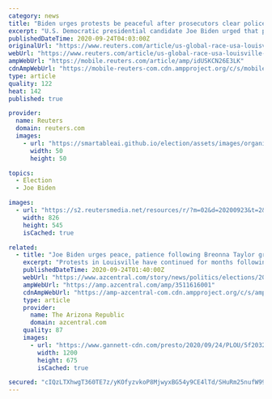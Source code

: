 ```yaml
---
category: news
title: "Biden urges protests be peaceful after prosecutors clear police of criminal charges in Breonna Taylor death"
excerpt: "U.S. Democratic presidential candidate Joe Biden urged that protests be peaceful after prosecutors on Wednesday cleared police officers of criminal charges in the death of Breonna Taylor, a Black medical worker killed in March in her Louisville,"
publishedDateTime: 2020-09-24T04:03:00Z
originalUrl: "https://www.reuters.com/article/us-global-race-usa-louisville-biden-idUSKCN26E3LK"
webUrl: "https://www.reuters.com/article/us-global-race-usa-louisville-biden-idUSKCN26E3LK"
ampWebUrl: "https://mobile.reuters.com/article/amp/idUSKCN26E3LK"
cdnAmpWebUrl: "https://mobile-reuters-com.cdn.ampproject.org/c/s/mobile.reuters.com/article/amp/idUSKCN26E3LK"
type: article
quality: 122
heat: 142
published: true

provider:
  name: Reuters
  domain: reuters.com
  images:
    - url: "https://smartableai.github.io/election/assets/images/organizations/reuters.com-50x50.jpg"
      width: 50
      height: 50

topics:
  - Election
  - Joe Biden

images:
  - url: "https://s2.reutersmedia.net/resources/r/?m=02&d=20200923&t=2&i=1534678914&w=&fh=545px&fw=&ll=&pl=&sq=&r=LYNXNPEG8M2AH"
    width: 826
    height: 545
    isCached: true

related:
  - title: "Joe Biden urges peace, patience following Breonna Taylor grand jury decision"
    excerpt: "Protests in Louisville have continued for months following the March 13 police shooting of the 26-year-old EMT who was killed in her home."
    publishedDateTime: 2020-09-24T01:40:00Z
    webUrl: "https://www.azcentral.com/story/news/politics/elections/2020/09/23/breonna-taylor-decision-joe-biden-urges-action-policing-reforms/3511616001/"
    ampWebUrl: "https://amp.azcentral.com/amp/3511616001"
    cdnAmpWebUrl: "https://amp-azcentral-com.cdn.ampproject.org/c/s/amp.azcentral.com/amp/3511616001"
    type: article
    provider:
      name: The Arizona Republic
      domain: azcentral.com
    quality: 87
    images:
      - url: "https://www.gannett-cdn.com/presto/2020/09/24/PLOU/5f203284-924b-4954-a263-1be8ff457995-breonna_strupp__n3i7797092320.jpg?auto=webp&crop=3999,2250,x0,y203&format=pjpg&width=1200"
        width: 1200
        height: 675
        isCached: true

secured: "cIQzLTXhwgT360TE7z/yKOfyzvkoP8MjwyxBG54y9CE4lTd/SHuRm25nufW998flGG6E5cGA+tZaNo+TOfUQ9u/CIzHJt5r/p7md3E6Tdu8XUPUc+RjthctU8WhD2TvnzF40+8fQ0k/ieAu0Mbmmsccyc8yH2OCjo25oy34GZnaBr/pe9bqXaMEAsOFSj1l+1Q2vLH/VfknzgNc3HaIshyiJ62ycBIU2X8zSgEN4IoEbzxDAT7iYP8pddZMhWKbfTA5j3uyPUrkiPd1+wb37Eh+O3PvRAzzjBd8WbVgrzUOkNWFf9+UdAmXBFNt6nqBeytk8iycVxouzP+ozc6rJeay7XCelR8ItL92+RfVw3fY=;iflF/DEVk+UoQTiF473zZA=="
---
```


